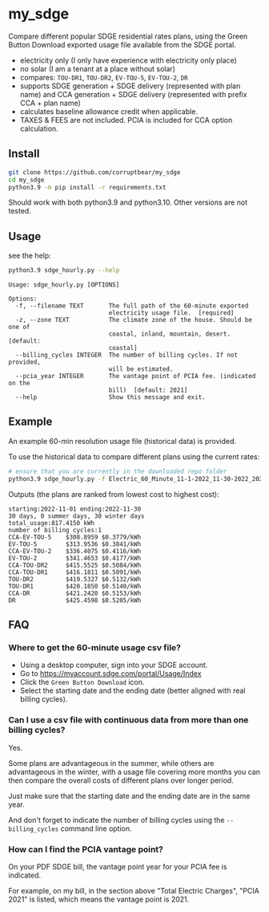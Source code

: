 # my_sdge
Compare different popular SDGE residential rates plans, using the Green Button Download exported usage file available from the SDGE portal.

- electricity only (I only have experience with electricity only place)
- no solar (I am a tenant at a place without solar)
- compares: `TOU-DR1`, `TOU-DR2`, `EV-TOU-5`, `EV-TOU-2`, `DR`
- supports SDGE generation + SDGE delivery (represented with plan name) and CCA generation + SDGE delivery (represented with prefix CCA + plan name)
- calculates baseline allowance credit when applicable.
- TAXES & FEES are not included. PCIA is included for CCA option calculation.

## Install
```bash
git clone https://github.com/corruptbear/my_sdge
cd my_sdge
python3.9 -m pip install -r requirements.txt
```

Should work with both python3.9 and python3.10. Other versions are not tested.

## Usage
see the help:
```bash
python3.9 sdge_hourly.py --help
```
```
Usage: sdge_hourly.py [OPTIONS]

Options:
  -f, --filename TEXT       The full path of the 60-minute exported
                            electricity usage file.  [required]
  -z, --zone TEXT           The climate zone of the house. Should be one of
                            coastal, inland, mountain, desert.  [default:
                            coastal]
  --billing_cycles INTEGER  The number of billing cycles. If not provided,
                            will be estimated.
  --pcia_year INTEGER       The vantage point of PCIA fee. (indicated on the
                            bill)  [default: 2021]
  --help                    Show this message and exit.
```

## Example
An example 60-min resolution usage file (historical data) is provided.

To use the historical data to compare different plans using the current rates:

```bash
# ensure that you are currently in the downloaded repo folder
python3.9 sdge_hourly.py -f Electric_60_Minute_11-1-2022_11-30-2022_20230819.csv -z coastal --billing_cycles 1 --pcia_year 2021
```
Outputs (the plans are ranked from lowest cost to highest cost):
```
starting:2022-11-01 ending:2022-11-30
30 days, 0 summer days, 30 winter days
total_usage:817.4150 kWh
number of billing cycles:1
CCA-EV-TOU-5    $308.8959 $0.3779/kWh
EV-TOU-5        $313.9536 $0.3841/kWh
CCA-EV-TOU-2    $336.4075 $0.4116/kWh
EV-TOU-2        $341.4653 $0.4177/kWh
CCA-TOU-DR2     $415.5525 $0.5084/kWh
CCA-TOU-DR1     $416.1811 $0.5091/kWh
TOU-DR2         $419.5327 $0.5132/kWh
TOU-DR1         $420.1850 $0.5140/kWh
CCA-DR          $421.2420 $0.5153/kWh
DR              $425.4598 $0.5205/kWh
```

## FAQ

### Where to get the 60-minute usage csv file?
- Using a desktop computer, sign into your SDGE account.
- Go to https://myaccount.sdge.com/portal/Usage/Index
- Click the `Green Button Download` icon.
- Select the starting date and the ending date (better aligned with real billing cycles).

### Can I use a csv file with continuous data from more than one billing cycles?
Yes. 

Some plans are advantageous in the summer, while others are advantageous in the winter, with a usage file covering more months you can then compare the overall costs of different plans over longer period. 

Just make sure that the starting date and the ending date are in the same year. 

And don't forget to indicate the number of billing cycles using the `--billing_cycles` command line option.

### How can I find the PCIA vantage point?
On your PDF SDGE bill, the vantage point year for your PCIA fee is indicated.

For example, on my bill, in the section above "Total Electric Charges", "PCIA 2021" is listed, which means the vantage point is 2021.
